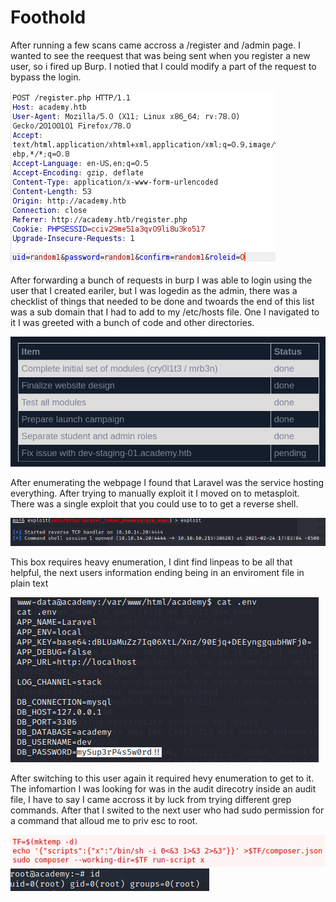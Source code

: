 # Foothold 

After running a few scans came accross a /register and /admin page. I wanted to see the reequest that was being sent when you register a new user, so i fired up Burp. I notied that I could modify a part of the request to bypass the login.

![Burp](/academy/images/burp.png)

After forwarding a bunch of requests in burp I was able to login using the user that I created eariler, but I was logedin as the admin, there was a checklist of things that needed to be done and twoards the end of this list was a sub domain that I had to add to my /etc/hosts file. One I navigated to it I was greeted with a bunch of code and other directories.

![Academy](/academy/images/academylogin.png)

After enumerating the webpage I found that Laravel was the service hosting everything. After trying to manually exploit it I moved on to metasploit. There was a single exploit that you could use to to get a reverse shell. 

![metasploit](/academy/images/metasploit.png)

This box requires heavy enumeration, I dint find linpeas to be all that helpful, the next users information ending being in an enviroment file in plain text

![User](/academy/images/user.png)

After switching to this user again it required hevy enumeration to get to it. The infomartion I was looking for was in the audit direcotry inside an audit file, I have to say I came accross it by luck from trying different grep commands. After that I swited to the next user who had sudo permission for a command that alloud me to priv esc to root.

![Exploit](/academy/images/rootexploit.png)
![Root](/academy/images/root.png)
